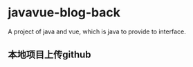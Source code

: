 # javavue-blog-back
A project of java and vue, which is java to provide to interface.

## 本地项目上传github